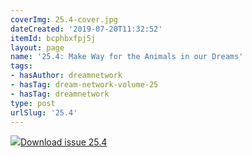 ```yaml
---
coverImg: 25.4-cover.jpg
dateCreated: '2019-07-20T11:32:52'
itemId: bcphbxfpj5j
layout: page
name: '25.4: Make Way for the Animals in our Dreams'
tags:
- hasAuthor: dreamnetwork
- hasTag: dream-network-volume-25
- hasTag: dreamnetwork
type: post
urlSlug: '25.4'
---
```

<img class="card-journal-img" src="../images/25.4-rect.jpg"/><a href="../files/pdfs/Volume_25/25.4_animals.pdf" download="">Download issue 25.4</a>